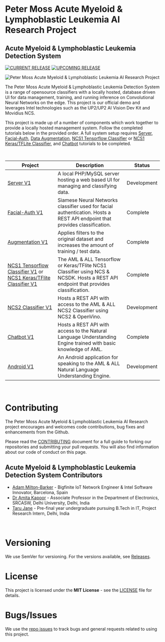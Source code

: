 # Peter Moss Acute Myeloid & Lymphoblastic Leukemia AI Research Project

## Acute Myeloid & Lymphoblastic Leukemia Detection System

[![CURRENT RELEASE](https://img.shields.io/badge/CURRENT%20RELEASE-0.0.0-blue.svg)](https://github.com/AMLResearchProject/AML-ALL-Detection-System/tree/0.0.0)
[![UPCOMING RELEASE](https://img.shields.io/badge/UPCOMING%20RELEASE-0.0.1-blue.svg)](https://github.com/AMLResearchProject/AML-ALL-Detection-System/tree/0.0.1)

![Peter Moss Acute Myeloid & Lymphoblastic Leukemia AI Research Project](https://www.PeterMossAmlAllResearch.com/media/images/banner.png)

The Peter Moss Acute Myeloid & Lymphoblastic Leukemia Detection System is a range of opensource classifiers with a locally hosted, database driven UI for data management, training, and running inference on Convolutional Neural Networks on the edge. This project is our official demo and leverages Intel technologies such as the UP2/UP2 AI Vision Dev Kit and Movidius NCS.

This project is made up of a number of components which work together to provide a locally hosted management system. Follow the completed tutorials below in the provided order. A full system setup requires [Server](https://github.com/AMLResearchProject/AML-ALL-Detection-System/tree/master/Server/V1 "Server"), [Facial-Auth](https://github.com/AMLResearchProject/AML-ALL-Detection-System/tree/master/Facial-Auth/V1 "Facial-Auth"), [Data Augmentation](https://github.com/AMLResearchProject/AML-ALL-Detection-System/tree/master/Augmentation/V1 "Data Augmentation"), [NCS1 Tensorflow Classifier](https://github.com/AMLResearchProject/AML-ALL-Detection-System/tree/master/Classifiers/Movidius/NCS/Tensorflow/V1 "NCS1 Tensorflow Classifier") or [NCS1 Keras/TFLite Classifier](https://github.com/AMLResearchProject/AML-ALL-Detection-System/tree/master/Classifiers/Movidius/NCS/Keras/V1 "NCS1 Keras/TFLite Classifier"), and [Chatbot](https://github.com/AMLResearchProject/AML-ALL-Detection-System/tree/master/Chatbot "Chatbot") tutorials to be completed.

&nbsp;

| Project                                                                                                                                                                                                                                                                                                                                                                      | Description                                                                                                                         | Status      |
| ---------------------------------------------------------------------------------------------------------------------------------------------------------------------------------------------------------------------------------------------------------------------------------------------------------------------------------------------------------------------------- | ----------------------------------------------------------------------------------------------------------------------------------- | ----------- |
| [Server V1](https://github.com/AMLResearchProject/AML-ALL-Detection-System/tree/master/Server "Server V1")                                                                                                                                                                                                                                                                   | A local PHP/MySQL server hosting a web based UI for managing and classifying data.                                                  | Development |
| [Facial-Auth V1](https://github.com/AMLResearchProject/AML-ALL-Detection-System/tree/master/Facial-Auth "Facial-Auth V1")                                                                                                                                                                                                                                                    | Siamese Neural Networks classifier used for facial authentication. Hosts a REST API endpoint that provides classification.          | Complete    |
| [Augmentation V1](https://github.com/AMLResearchProject/AML-ALL-Detection-System/tree/master/Augmentation/V1 "Data Augmentation V1")                                                                                                                                                                                                                                         | Applies filters to the original dataset and increases the amount of training / test data.                                           | Complete    |
| [NCS1 Tensorflow Classifier V1](https://github.com/AMLResearchProject/AML-ALL-Detection-System/tree/master/Classifiers/Movidius/NCS/Tensorflow/V1 "NCS1 Tensorflow Classifier V1") or [NCS1 Keras/TFlite Classifier V1](https://github.com/AMLResearchProject/AML-ALL-Detection-System/tree/master/Classifiers/Movidius/NCS/Tensorflow/V1 "NCS1 Keras/TFlite Classifier V1") | The AML & ALL Tensorflow or Keras/TFlite NCS1 Classifier using NCS & NCSDK. Hosts a REST API endpoint that provides classification. | Complete    |
| [NCS2 Classifier V1](https://github.com/AMLResearchProject/AML-ALL-Detection-System/tree/master/Classifiers/Movidius/NCS2/V1 "NCS2 Classifier V1")                                                                                                                                                                                                                           | Hosts a REST API with access to the AML & ALL NCS2 Classifier using NCS2 & OpenVino.                                                | Development |
| [Chatbot V1](https://github.com/AMLResearchProject/AML-ALL-Detection-System/tree/master/Chatbot/V1 "Chatbot V1")                                                                                                                                                                                                                                                             | Hosts a REST API with access to the Natural Language Understanding Engine trained with basic knowledge of AML.                      | Complete    |
| [Android V1](https://github.com/AMLResearchProject/AML-ALL-Detection-System/tree/master/Android/V1 "Android V1")                                                                                                                                                                                                                                                             | An Android application for speaking to the AML & ALL Natural Language Understanding Engine.                                         | Development |

&nbsp;

# Contributing

The Peter Moss Acute Myeloid & Lymphoblastic Leukemia AI Research project encourages and welcomes code contributions, bug fixes and enhancements from the Github.

Please read the [CONTRIBUTING](https://github.com/AMLResearchProject/AML-ALL-Detection-System/blob/master/CONTRIBUTING.md "CONTRIBUTING") document for a full guide to forking our repositories and submitting your pull requests. You will also find information about our code of conduct on this page.

## Acute Myeloid & Lymphoblastic Leukemia Detection System Contributors

- [Adam Milton-Barker](https://www.petermossamlallresearch.com/team/adam-milton-barker/profile "Adam Milton-Barker") - Bigfinite IoT Network Engineer & Intel Software Innovator, Barcelona, Spain
- [Dr Amita Kapoor](https://www.petermossamlallresearch.com/team/amita-kapoor/profile "Dr Amita Kapoor") - Associate Professor in the Department of Electronics, SRCASW, Delhi University, Delhi, India
- [Taru Jane](https://www.petermossamlallresearch.com/team/salvatore-raieli/profile "Taru Jane") - Pre-final year undergraduate pursuing B.Tech in IT, Project Research Intern, Delhi, India

&nbsp;

# Versioning

We use SemVer for versioning. For the versions available, see [Releases](https://github.com/AMLResearchProject/AML-ALL-Detection-System/releases "Releases").

# License

This project is licensed under the **MIT License** - see the [LICENSE](https://github.com/AMLResearchProject/AML-ALL-Detection-System/blob/master/LICENSE "LICENSE") file for details.

# Bugs/Issues

We use the [repo issues](https://github.com/AMLResearchProject/AML-ALL-Detection-System/issues "repo issues") to track bugs and general requests related to using this project.

